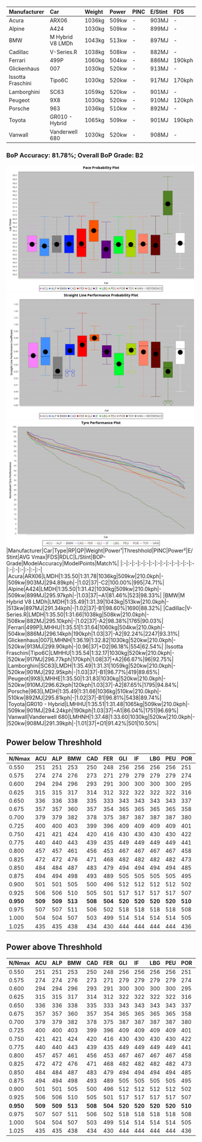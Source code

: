 |Manufacturer|Car|Weight|Power|PINC|E/Stint|FDS|
|:-|:-|:-|:-|:-|:-|:-|
|Acura|ARX06|1036kg|509kw|-|903MJ|-|
|Alpine|A424|1030kg|509kw|-|899MJ|-|
|BMW|M Hybrid V8 LMDh|1043kg|513kw|-|897MJ|-|
|Cadillac|V-Series.R|1038kg|508kw|-|882MJ|-|
|Ferrari|499P|1060kg|504kw|-|886MJ|190kph|
|Glickenhaus|007|1030kg|520kw|-|913MJ|-|
|Issotta Fraschini|Tipo6C|1030kg|520kw|-|917MJ|170kph|
|Lamborghini|SC63|1059kg|520kw|-|901MJ|-|
|Peugeot|9X8|1030kg|520kw|-|910MJ|120kph|
|Porsche|963|1036kg|510kw|-|892MJ|-|
|Toyota|GR010 - Hybrid|1065kg|509kw|-|901MJ|190kph|
|Vanwall|Vanderwell 680|1030kg|520kw|-|908MJ|-|

### BoP Accuracy: 81.78%; Overall BoP Grade: B2
![PACECHART](./IMG/AUTO.png)
![STRAIGHTLINEPERFORMANCECHART](./IMG/AUTO_sp.png)
![TYREPERFORMANCECHART](./IMG/AUTO_tw.png)
|Manufacturer|Car|Type|RP|QP|Weight|Power¹|Threshhold|PINC|Power²|E/Stint|AVG Vmax|FDS|RDLC|L/Stint|BOP-Grade|ModelAccuracy|ModelPoints|Match%|
|:-|:-|:-|:-|:-|:-|:-|:-|:-|:-|:-|:-|:-|:-|:-|:-|:-|:-|:-|
|Acura|ARX06|LMDH|1:35.50|1:31.78|1036kg|509kw|210.0kph|-|509kw|903MJ|294.89kph|-|1.02|37|-C2|100.00%|995|74.71%|
|Alpine|A424|LMDH|1:35.50|1:31.42|1030kg|509kw|210.0kph|-|509kw|899MJ|295.97kph|-|1.03|37|~A1|81.46%|523|98.33%|
|BMW|M Hybrid V8 LMDh|LMDH|1:35.49|1:31.39|1043kg|513kw|210.0kph|-|513kw|897MJ|291.34kph|-|1.02|37|-B1|98.60%|1690|88.32%|
|Cadillac|V-Series.R|LMDH|1:35.50|1:31.66|1038kg|508kw|210.0kph|-|508kw|882MJ|295.10kph|-|1.02|37|-A2|98.38%|1765|90.03%|
|Ferrari|499P|LMHHU|1:35.51|1:31.64|1060kg|504kw|210.0kph|-|504kw|886MJ|296.14kph|190kph|1.03|37|-A2|92.24%|2247|93.31%|
|Glickenhaus|007|LMHNH|1:36.19|1:32.82|1030kg|520kw|210.0kph|-|520kw|913MJ|299.90kph|-|0.96|37|+D2|96.18%|554|62.54%|
|Issotta Fraschini|Tipo6C|LMHHU|1:35.54|1:32.17|1030kg|520kw|210.0kph|-|520kw|917MJ|296.77kph|170kph|1.08|37|+A2|66.67%|96|92.75%|
|Lamborghini|SC63|LMDH|1:35.49|1:31.31|1059kg|520kw|210.0kph|-|520kw|901MJ|292.95kph|-|1.03|37|-B1|96.77%|419|89.65%|
|Peugeot|9X8|LMHHE|1:35.50|1:31.83|1030kg|520kw|210.0kph|-|520kw|910MJ|296.62kph|120kph|1.03|37|-A2|87.65%|1795|94.84%|
|Porsche|963|LMDH|1:35.49|1:31.66|1036kg|510kw|210.0kph|-|510kw|892MJ|295.81kph|-|1.02|37|-B1|96.81%|5438|89.74%|
|Toyota|GR010 - Hybrid|LMHHU|1:35.51|1:31.48|1065kg|509kw|210.0kph|-|509kw|901MJ|294.24kph|190kph|1.03|37|~A1|86.04%|1751|96.69%|
|Vanwall|Vanderwell 680|LMHNH|1:37.48|1:33.60|1030kg|520kw|210.0kph|-|520kw|908MJ|291.39kph|-|1.01|37|+Ω1|91.42%|501|10.50%|

## Power below Threshhold
|N/Nmax|ACU|ALP|BMW|CAD|FER|GLI|IF|LBG|PEU|POR|TOY|VAN|
|:-|:-|:-|:-|:-|:-|:-|:-|:-|:-|:-|:-|:-|
|0.550|251|251|253|250|248|256|256|256|256|251|251|256|
|0.575|274|274|276|273|271|279|279|279|279|274|274|279|
|0.600|294|294|296|293|291|300|300|300|300|295|294|300|
|0.625|315|315|317|314|312|322|322|322|322|316|315|322|
|0.650|336|336|338|335|333|343|343|343|343|337|336|343|
|0.675|357|357|360|357|354|365|365|365|365|358|357|365|
|0.700|379|379|382|378|375|387|387|387|387|380|379|387|
|0.725|400|400|403|399|396|409|409|409|409|401|400|409|
|0.750|421|421|424|420|416|430|430|430|430|422|421|430|
|0.775|440|440|443|439|435|449|449|449|449|441|440|449|
|0.800|457|457|461|456|453|467|467|467|467|458|457|467|
|0.825|472|472|476|471|468|482|482|482|482|473|472|482|
|0.850|484|484|487|483|479|494|494|494|494|485|484|494|
|0.875|494|494|498|493|489|505|505|505|505|495|494|505|
|0.900|501|501|505|500|496|512|512|512|512|502|501|512|
|0.925|506|506|510|505|501|517|517|517|517|507|506|517|
|**0.950**|**509**|**509**|**513**|**508**|**504**|**520**|**520**|**520**|**520**|**510**|**509**|**520**|
|0.975|507|507|511|506|502|518|518|518|518|508|507|518|
|1.000|504|504|507|503|499|514|514|514|514|505|504|514|
|1.025|435|435|438|434|430|444|444|444|444|436|435|444|

## Power above Threshhold
|N/Nmax|ACU|ALP|BMW|CAD|FER|GLI|IF|LBG|PEU|POR|TOY|VAN|
|:-|:-|:-|:-|:-|:-|:-|:-|:-|:-|:-|:-|:-|
|0.550|251|251|253|250|248|256|256|256|256|251|251|256|
|0.575|274|274|276|273|271|279|279|279|279|274|274|279|
|0.600|294|294|296|293|291|300|300|300|300|295|294|300|
|0.625|315|315|317|314|312|322|322|322|322|316|315|322|
|0.650|336|336|338|335|333|343|343|343|343|337|336|343|
|0.675|357|357|360|357|354|365|365|365|365|358|357|365|
|0.700|379|379|382|378|375|387|387|387|387|380|379|387|
|0.725|400|400|403|399|396|409|409|409|409|401|400|409|
|0.750|421|421|424|420|416|430|430|430|430|422|421|430|
|0.775|440|440|443|439|435|449|449|449|449|441|440|449|
|0.800|457|457|461|456|453|467|467|467|467|458|457|467|
|0.825|472|472|476|471|468|482|482|482|482|473|472|482|
|0.850|484|484|487|483|479|494|494|494|494|485|484|494|
|0.875|494|494|498|493|489|505|505|505|505|495|494|505|
|0.900|501|501|505|500|496|512|512|512|512|502|501|512|
|0.925|506|506|510|505|501|517|517|517|517|507|506|517|
|**0.950**|**509**|**509**|**513**|**508**|**504**|**520**|**520**|**520**|**520**|**510**|**509**|**520**|
|0.975|507|507|511|506|502|518|518|518|518|508|507|518|
|1.000|504|504|507|503|499|514|514|514|514|505|504|514|
|1.025|435|435|438|434|430|444|444|444|444|436|435|444|
